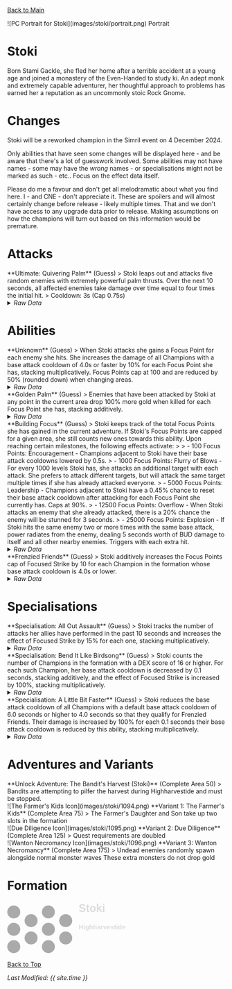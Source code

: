 [Back to Main](index.md)

<span class="championPortraitsRow">
    <span class="championPortraitsColumn">
        <span class="championPortraitsImage">
            ![PC Portrait for Stoki](images/stoki/portrait.png)
        </span>
        <span>
        Portrait
        </span>
    </span>
</span>

# Stoki

Born Stami Gackle, she fled her home after a terrible accident at a young age and joined a monastery of the Even-Handed to study ki. An adept monk and extremely capable adventurer, her thoughtful approach to problems has earned her a reputation as an uncommonly stoic Rock Gnome.

# Changes

Stoki will be a reworked champion in the Simril event on 4 December 2024.

Only abilities that have seen some changes will be displayed here - and be aware that there's a lot of guesswork involved. Some abilities may not have names - some may have the *wrong* names - or specialisations might not be marked as such - etc.. Focus on the effect data itself.

Please do me a favour and don't get all melodramatic about what you find here. I - and CNE - don't appreciate it. These are spoilers and will almost certainly change before release - likely multiple times. That and we don't have access to any upgrade data prior to release. Making assumptions on how the champions will turn out based on this information would be premature.

# Attacks

<div markdown="1" class="abilityBorder"><div markdown="1" class="abilityBorderInner">
**Ultimate: Quivering Palm** (Guess)
> Stoki leaps out and attacks five random enemies with extremely powerful palm thrusts. Over the next 10 seconds, all affected enemies take damage over time equal to four times the initial hit.  
> Cooldown: 3s (Cap 0.75s)
<details><summary><em>Raw Data</em></summary>
<p>
<pre>
{
    "id": 823,
    "name": "Quivering Palm",
    "description": "Stoki attacks five random enemies dealing damage over time.",
    "long_description": "Stoki leaps out and attacks five random enemies with extremely powerful palm thrusts. Over the next 10 seconds, all affected enemies take damage over time equal to four times the initial hit.",
    "graphic_id": 1117,
    "target": "random",
    "num_targets": 5,
    "aoe_radius": 0,
    "damage_modifier": 0.025,
    "cooldown": 3,
    "animations": [
        {
            "type": "melee_attack",
            "animation": "split_sequence_multi_target",
            "shake_on_hit": 0.1,
            "damage_over_time": {
                "percent": 4,
                "time": 10,
                "tick_time": 1,
                "pop_damage": true,
                "damage_is_additional": true
            },
            "sequences": [
                {
                    "start_frame": 0,
                    "damage_frame": 20,
                    "end_frame": 25,
                    "sound_frames": {
                        "2": 174
                    },
                    "target_offset_x": -70
                }
            ]
        }
    ],
    "tags": [
        "melee",
        "ultimate"
    ],
    "damage_types": [
        "melee"
    ]
}
</pre>
</p>
</details>
</div></div>

# Abilities

<div markdown="1" class="abilityBorder"><div markdown="1" class="abilityBorderInner">
**Unknown** (Guess)
> When Stoki attacks she gains a Focus Point for each enemy she hits. She increases the damage of all Champions with a base attack cooldown of 4.0s or faster by 10% for each Focus Point she has, stacking multiplicatively. Focus Points cap at 100 and are reduced by 50% (rounded down) when changing areas.
<details><summary><em>Raw Data</em></summary>
<p>
<pre>
{
    "id": 2147,
    "flavour_text": "",
    "description": {
        "desc": "When Stoki attacks she gains a Focus Point for each enemy she hits. She increases the damage of all Champions with a base attack cooldown of 4.0s or faster by $amount% for each Focus Point she has, stacking multiplicatively. Focus Points cap at $(amount___3) and are reduced by 50% (rounded down) when changing areas.^^Focus Points: $(stat_value stoki_focus_points 1 none)"
    },
    "effect_keys": [
        {
            "effect_string": "pre_stack,10",
            "skip_effect_key_desc": true
        },
        {
            "effect_string": "hero_dps_multiplier_mult,0",
            "amount_expr": "upgrade_amount(16052,0)",
            "amount_func": "mult",
            "stack_func": "get_stat",
            "instance_stat": true,
            "stat": "stoki_focus_points",
            "targets": [
                "all"
            ],
            "filter_targets": [
                {
                    "type": "hero_expr",
                    "hero_expr": "base_attack_cooldown<=4"
                }
            ],
            "amount_updated_listeners": [
                "slot_changed"
            ],
            "stacks_multiply": true,
            "use_computed_amount_for_description": true,
            "show_bonus": true,
            "show_stacks": false,
            "stack_title": "Focus Points",
            "hide_stack_description": true,
            "off_when_benched": true
        },
        {
            "effect_string": "stoki_focus_point_max,100",
            "skip_effect_key_desc": true
        },
        {
            "effect_string": "expression_on_trigger,owner_attack_single_hit",
            "per_trigger_expr": "{ SetSaveStat(`stoki_focus_points`, true, min(GetSaveStat(`stoki_focus_points`, true)+trigger_count,GetUpgradeAmount(16052,2)))}",
            "skip_effect_key_desc": true
        },
        {
            "effect_string": "expression_on_trigger,owner_attack_single_hit",
            "per_trigger_expr": "{ AppendToSaveStat(`stoki_focus_points_this_adventure`, true, 1)}",
            "skip_effect_key_desc": true
        },
        {
            "effect_string": "expression_on_trigger,area_changed",
            "per_trigger_expr": "{ SetSaveStat(`stoki_focus_points`, true, ceil(GetSaveStat(`stoki_focus_points`, true)*0.5))}"
        },
        {
            "effect_string": "expression_on_trigger,owner_attack_single_hit",
            "per_trigger_expr": "{ AppendToSaveStat(`stoki_focus_points_this_adventure_server`, false, 1)}",
            "skip_effect_key_desc": true
        },
        {
            "effect_string": "expression_on_trigger,adventure_reset",
            "per_trigger_expr": "{ SetSaveStat(`stoki_focus_points_this_adventure_server`, false, 0)}",
            "skip_effect_key_desc": true
        }
    ],
    "requirements": "",
    "graphic_id": 0,
    "large_graphic_id": 0,
    "properties": {
        "is_formation_ability": true,
        "formation_circle_icon": false,
        "owner_use_outgoing_description": true,
        "indexed_effect_properties": true,
        "per_effect_index_bonuses": true,
        "default_bonus_index": 1
    }
}
</pre>
</p>
</details>
</div></div>

<div markdown="1" class="abilityBorder"><div markdown="1" class="abilityBorderInner">
**Golden Palm** (Guess)
> Enemies that have been attacked by Stoki at any point in the current area drop 100% more gold when killed for each Focus Point she has, stacking additively.
<details><summary><em>Raw Data</em></summary>
<p>
<pre>
{
    "id": 2148,
    "flavour_text": "",
    "description": {
        "desc": "Enemies that have been attacked by Stoki at any point in the current area drop 100% more gold when killed for each Focus Point she has, stacking additively."
    },
    "effect_keys": [
        {
            "effect_string": "pre_stack,100",
            "skip_effect_key_desc": true
        },
        {
            "effect_string": "gold_buff_amount,0",
            "amount_expr": "upgrade_amount(16053,0)",
            "amount_func": "add",
            "stack_func": "get_stat",
            "instance_stat": true,
            "stat": "stoki_focus_points",
            "amount_updated_listeners": [
                "stacks_changed"
            ],
            "changing_stack_upgade_ids": [
                16052
            ],
            "use_computed_amount_for_description": true,
            "show_bonus": true
        },
        {
            "effect_string": "stoki_golden_palm",
            "off_when_benched": true,
            "broadcast_name": "stoki_debuffs_monster",
            "debuff_before_damage": true,
            "debuff_max_stacks": 1,
            "debuffing_attack_ids": [
                42,
                823
            ],
            "debuff_effects": [
                {
                    "effect_string": "increase_monster_gold,0",
                    "amount_expr": "upgrade_amount(16053,1)",
                    "is_minthara_debuff": true,
                    "active_graphic_id": 25075,
                    "active_graphic_y": -30,
                    "overlay_play_mode": "stopped",
                    "bottom": true,
                    "stacks_on_reapply": false,
                    "manual_stacking": true,
                    "max_stacks": 1,
                    "use_collection_source": false,
                    "stack_across_effects": false
                }
            ]
        }
    ],
    "requirements": "",
    "graphic_id": 0,
    "large_graphic_id": 0,
    "properties": {
        "is_formation_ability": true,
        "formation_circle_icon": false,
        "owner_use_outgoing_description": true,
        "indexed_effect_properties": true,
        "per_effect_index_bonuses": true,
        "default_bonus_index": 1,
        "retain_on_slot_changed": true
    }
}
</pre>
</p>
</details>
</div></div>

<div markdown="1" class="abilityBorder"><div markdown="1" class="abilityBorderInner">
**Building Focus** (Guess)
> Stoki keeps track of the total Focus Points she has gained in the current adventure. If Stoki's Focus Points are capped for a given area, she still counts new ones towards this ability. Upon reaching certain milestones, the following effects activate:  
>   
> - 100 Focus Points: Encouragement - Champions adjacent to Stoki have their base attack cooldowns lowered by 0.5s.  
> - 1000 Focus Points: Flurry of Blows - For every 1000 levels Stoki has, she attacks an additional target with each attack. She prefers to attack different targets, but will attack the same target multiple times if she has already attacked everyone.  
> - 5000 Focus Points: Leadership - Champions adjacent to Stoki have a 0.45% chance to reset their base attack cooldown after attacking for each Focus Point she currently has. Caps at 90%.  
> - 12500 Focus Points: Overflow - When Stoki attacks an enemy that she already attacked, there is a 20% chance the enemy will be stunned for 3 seconds.  
> - 25000 Focus Points: Explosion - If Stoki hits the same enemy two or more times with the same base attack, power radiates from the enemy, dealing 5 seconds worth of BUD damage to itself and all other nearby enemies. Triggers with each extra hit.
<details><summary><em>Raw Data</em></summary>
<p>
<pre>
{
    "id": 2149,
    "flavour_text": "",
    "description": {
        "desc": "Stoki keeps track of the total Focus Points she has gained in the current adventure. If Stoki's Focus Points are capped for a given area, she still counts new ones towards this ability. Upon reaching certain milestones, the following effects activate:^^- 100 Focus Points: Encouragement - Champions adjacent to Stoki have their base attack cooldowns lowered by $(amount___2)s.^- 1000 Focus Points: Flurry of Blows - For every 1000 levels Stoki has, she attacks an additional target with each attack. She prefers to attack different targets, but will attack the same target multiple times if she has already attacked everyone.^- 5000 Focus Points: Leadership - Champions adjacent to Stoki have a 0.45% chance to reset their base attack cooldown after attacking for each Focus Point she currently has. Caps at 90%.^- 12500 Focus Points: Overflow - When Stoki attacks an enemy that she already attacked, there is a $amount___5% chance the enemy will be stunned for $stun_duration___5 seconds.^- 25000 Focus Points: Explosion - If Stoki hits the same enemy two or more times with the same base attack, power radiates from the enemy, dealing $seconds_of_bud___6 seconds worth of BUD damage to itself and all other nearby enemies. Triggers with each extra hit."
    },
    "effect_keys": [
        {
            "effect_string": "apply_effects_at_stacks",
            "show_description": false,
            "apply_effect_stack_amounts": [
                100,
                1000,
                5000,
                12500,
                25000
            ],
            "show_stacks": true,
            "stacks_are_bonus": false,
            "stacks_from_amount_func": "get_stat",
            "instance_stat": true,
            "stat": "stoki_focus_points_this_adventure",
            "amount_updated_listeners": [
                "stat_changed,stoki_focus_points_this_adventure"
            ],
            "off_when_benched": true,
            "active_effect_key_description_prepender": "- ",
            "active_effect_key_description_joiner": "^",
            "stack_title": "Focus Points Gained This Adventure"
        },
        {
            "effect_string": "reduce_attack_cooldown,0.5",
            "targets": [
                "adj"
            ],
            "apply_manually": true,
            "off_when_benched": true,
            "override_key_desc": "Encouragement - Champions adjacent to Stoki have their base attack cooldowns lowered by $(amount)s.",
            "show_bonus": false,
            "show_stacks": false
        },
        {
            "effect_string": "add_attack_targets,1",
            "amount_func": "add",
            "stack_func": "per_hero_attribute",
            "per_hero_expr": "as_int(hero_id==109) * floor(hero_level/1000)",
            "amount_updated_listeners": [
                "hero_level_changed"
            ],
            "apply_manually": true,
            "off_when_benched": true,
            "override_key_desc": "Flurry of Blows - For every 1000 levels Stoki has, she attacks an additional target with each attack. She prefers to attack different targets, but will attack the same target multiple times if she has already attacked everyone.^Bonus Attack Targets: $amount",
            "use_computed_amount_for_description": true,
            "show_bonus": false,
            "show_stacks": false
        },
        {
            "effect_string": "chance_on_attack_to_reset_attack_cooldown,0.45",
            "targets": [
                "adj"
            ],
            "attack_type": "base_attack",
            "apply_manually": true,
            "off_when_benched": true,
            "amount_func": "mult",
            "stack_func": "get_stat",
            "instance_stat": true,
            "stat": "stoki_focus_points",
            "effect_cap": 90,
            "override_key_desc": "Leadership - Champions adjacent to Stoki have a $amount% chance to reset their base attack cooldown after attacking. Caps at 90%.",
            "use_computed_amount_for_description": true,
            "show_bonus": false,
            "show_stacks": false
        },
        {
            "effect_string": "stoki_chance_stun_on_repeat_attack,20",
            "stun_duration": 3,
            "apply_manually": true,
            "off_when_benched": true,
            "override_key_desc": "Overflow - When Stoki attacks an enemy that she already attacked, there is a $amount% chance the enemy will be stunned for $stun_duration seconds.",
            "show_bonus": false,
            "show_stacks": false
        },
        {
            "effect_string": "stoki_bud_damage_on_repeat_attack",
            "radius": 100,
            "seconds_of_bud": 5,
            "apply_manually": true,
            "off_when_benched": true,
            "override_key_desc": "Explosion - If Stoki hits the same enemy two or more times with the same base attack, power radiates from the enemy, dealing $seconds_of_bud seconds worth of BUD damage to itself and all other nearby enemies. Triggers with each extra hit.",
            "show_bonus": false,
            "show_stacks": false
        }
    ],
    "requirements": "",
    "graphic_id": 25052,
    "large_graphic_id": 25046,
    "properties": {
        "is_formation_ability": true,
        "formation_circle_icon": false,
        "owner_use_outgoing_description": false,
        "indexed_effect_properties": true,
        "per_effect_index_bonuses": true,
        "default_bonus_index": 0
    }
}
</pre>
</p>
</details>
</div></div>

<div markdown="1" class="abilityBorder"><div markdown="1" class="abilityBorderInner">
**Frenzied Friends** (Guess)
> Stoki additively increases the Focus Points cap of Focused Strike by 10 for each Champion in the formation whose base attack cooldown is 4.0s or lower.
<details><summary><em>Raw Data</em></summary>
<p>
<pre>
{
    "id": 2150,
    "flavour_text": "",
    "description": {
        "desc": "Stoki additively increases the Focus Points cap of Focused Strike by 10 for each Champion in the formation whose base attack cooldown is 4.0s or lower."
    },
    "effect_keys": [
        {
            "effect_string": "buff_upgrade,10,16052,2",
            "amount_func": "add",
            "stack_func": "per_hero_attribute",
            "per_hero_expr": "base_attack_cooldown<=4",
            "amount_updated_listeners": [
                "slot_changed",
                "base_attack_cooldown_changed"
            ],
            "use_computed_amount_for_description": true,
            "show_bonus": true,
            "percent_values": false,
            "off_when_benched": true
        }
    ],
    "requirements": "",
    "graphic_id": 25053,
    "large_graphic_id": 25047,
    "properties": {
        "is_formation_ability": true,
        "formation_circle_icon": false,
        "owner_use_outgoing_description": true,
        "indexed_effect_properties": true,
        "per_effect_index_bonuses": true,
        "default_bonus_index": 0
    }
}
</pre>
</p>
</details>
</div></div>

# Specialisations

<div markdown="1" class="abilityBorder"><div markdown="1" class="abilityBorderInner">
**Specialisation: All Out Assault** (Guess)
> Stoki tracks the number of attacks her allies have performed in the past 10 seconds and increases the effect of Focused Strike by 15% for each one, stacking multiplicatively.
<details><summary><em>Raw Data</em></summary>
<p>
<pre>
{
    "id": 2151,
    "flavour_text": "",
    "description": {
        "desc": "Stoki tracks the number of attacks her allies have performed in the past 10 seconds and increases the effect of Focused Strike by 15% for each one, stacking multiplicatively."
    },
    "effect_keys": [
        {
            "effect_string": "pre_stack,15",
            "skip_effect_key_desc": true
        },
        {
            "effect_string": "buff_upgrade,0,16052,1",
            "amount_expr": "upgrade_amount(16056,0)",
            "stacks_on_trigger": "will_stack_manually",
            "stacks_multiply": true,
            "show_bonus": true,
            "show_stacks": true,
            "off_when_benched": true
        },
        {
            "effect_string": "stoki_all_out_assault",
            "dps_buff_effect_key_index": 1
        }
    ],
    "requirements": "",
    "graphic_id": 25058,
    "large_graphic_id": 25058,
    "properties": {
        "is_formation_ability": true,
        "formation_circle_icon": false,
        "owner_use_outgoing_description": true,
        "indexed_effect_properties": true,
        "per_effect_index_bonuses": true,
        "default_bonus_index": 1
    }
}
</pre>
</p>
</details>
</div></div>

<div markdown="1" class="abilityBorder"><div markdown="1" class="abilityBorderInner">
**Specialisation: Bend It Like Birdsong** (Guess)
> Stoki counts the number of Champions in the formation with a DEX score of 16 or higher. For each such Champion, her base attack cooldown is decreased by 0.1 seconds, stacking additively, and the effect of Focused Strike is increased by 100%, stacking multiplicatively.
<details><summary><em>Raw Data</em></summary>
<p>
<pre>
{
    "id": 2152,
    "flavour_text": "",
    "description": {
        "desc": "Stoki counts the number of Champions in the formation with a DEX score of 16 or higher. For each such Champion, her base attack cooldown is decreased by 0.1 seconds, stacking additively, and the effect of Focused Strike is increased by 100%, stacking multiplicatively."
    },
    "effect_keys": [
        {
            "effect_string": "reduce_attack_cooldown,0.1",
            "amount_func": "add",
            "stack_func": "per_hero_attribute",
            "per_hero_expr": "GetStat(`Dex`)>=16",
            "amount_updated_listeners": [
                "slot_changed",
                "ability_score_changed"
            ],
            "use_computed_amount_for_description": true,
            "show_bonus": true,
            "show_stacks": true,
            "off_when_benched": true
        },
        {
            "effect_string": "buff_upgrade,100,16052,1",
            "amount_func": "mult",
            "stack_func": "per_hero_attribute",
            "per_hero_expr": "GetStat(`Dex`)>=16",
            "amount_updated_listeners": [
                "slot_changed",
                "ability_score_changed"
            ],
            "use_computed_amount_for_description": true,
            "show_bonus": true,
            "off_when_benched": true
        }
    ],
    "requirements": "",
    "graphic_id": 25059,
    "large_graphic_id": 25059,
    "properties": {
        "is_formation_ability": true,
        "formation_circle_icon": false,
        "owner_use_outgoing_description": true,
        "indexed_effect_properties": true,
        "per_effect_index_bonuses": true,
        "default_bonus_index": 0,
        "spec_option_post_apply_info": "Champions in Formation Targeted: $num_targets"
    }
}
</pre>
</p>
</details>
</div></div>

<div markdown="1" class="abilityBorder"><div markdown="1" class="abilityBorderInner">
**Specialisation: A Little Bit Faster** (Guess)
> Stoki reduces the base attack cooldown of all Champions with a default base attack cooldown of 6.0 seconds or higher to 4.0 seconds so that they qualify for Frenzied Friends. Their damage is increased by 100% for each 0.1 seconds their base attack cooldown is reduced by this ability, stacking multiplicatively.
<details><summary><em>Raw Data</em></summary>
<p>
<pre>
{
    "id": 2153,
    "flavour_text": "",
    "description": {
        "desc": "Stoki reduces the base attack cooldown of all Champions with a default base attack cooldown of 6.0 seconds or higher to 4.0 seconds so that they qualify for Frenzied Friends. Their damage is increased by 100% for each 0.1 seconds their base attack cooldown is reduced by this ability, stacking multiplicatively."
    },
    "effect_keys": [
        {
            "effect_string": "hero_dps_multiplier_mult,100",
            "targets": [
                "all"
            ],
            "filter_targets": [
                {
                    "type": "hero_expr",
                    "hero_expr": "default_base_attack_cooldown>= 6"
                }
            ],
            "amount_updated_listeners": [
                "slot_changed"
            ],
            "use_computed_amount_for_description": true,
            "override_key_desc": "Increases the damage of $target by $amount%.",
            "hide_amount_rate": true
        },
        {
            "effect_string": "buff_incoming_effect_by_expr",
            "effect_id": 2153,
            "effect_index": 0,
            "buff_amount": 100,
            "hero_expr": "max(0, sign(default_base_attack_cooldown-5.99)) * pow((1+(buff_amount/100)), (default_base_attack_cooldown-4)*10)",
            "targets": [
                "all"
            ],
            "filter_targets": [
                {
                    "type": "hero_expr",
                    "hero_expr": "default_base_attack_cooldown>= 6"
                }
            ],
            "amount_updated_listeners": [
                "slot_changed"
            ],
            "skip_effect_key_desc": true
        },
        {
            "effect_string": "reduce_attack_cooldown,0.1",
            "targets": [
                "all"
            ],
            "filter_targets": [
                {
                    "type": "hero_expr",
                    "hero_expr": "default_base_attack_cooldown>= 6"
                }
            ],
            "amount_updated_listeners": [
                "slot_changed"
            ],
            "off_when_benched": true,
            "use_computed_amount_for_description": true,
            "override_key_desc": "Reduces the cooldown of $target's Base Attack by $amount seconds.",
            "hide_amount_rate": true
        },
        {
            "effect_string": "buff_incoming_effect_by_expr",
            "effect_id": 2153,
            "effect_index": 2,
            "hero_expr": "max(0, sign(default_base_attack_cooldown-5.99)) * (default_base_attack_cooldown-4)*10",
            "targets": [
                "all"
            ],
            "filter_targets": [
                {
                    "type": "hero_expr",
                    "hero_expr": "default_base_attack_cooldown>= 6"
                }
            ],
            "amount_updated_listeners": [
                "slot_changed"
            ],
            "skip_effect_key_desc": true
        }
    ],
    "requirements": "",
    "graphic_id": 25057,
    "large_graphic_id": 25057,
    "properties": {
        "is_formation_ability": true,
        "formation_circle_icon": false,
        "owner_use_outgoing_description": true,
        "indexed_effect_properties": true,
        "per_effect_index_bonuses": true,
        "default_bonus_index": 0
    }
}
</pre>
</p>
</details>
</div></div>

# Adventures and Variants

<div markdown="1" class="abilityBorder"><div markdown="1" class="abilityBorderInner">
**Unlock Adventure: The Bandit's Harvest (Stoki)** (Complete Area 50)
> Bandits are attempting to pilfer the harvest during Highharvestide and must be stopped.
</div></div>
<div markdown="1" class="abilityBorder"><div markdown="1" class="abilityBorderInner">
![The Farmer's Kids Icon](images/stoki/1094.png) **Variant 1: The Farmer's Kids** (Complete Area 75)
> The Farmer's Daughter and Son take up two slots in the formation
</div></div>
<div markdown="1" class="abilityBorder"><div markdown="1" class="abilityBorderInner">
![Due Diligence Icon](images/stoki/1095.png) **Variant 2: Due Diligence** (Complete Area 125)
> Quest requirements are doubled
</div></div>
<div markdown="1" class="abilityBorder"><div markdown="1" class="abilityBorderInner">
![Wanton Necromancy Icon](images/stoki/1096.png) **Variant 3: Wanton Necromancy** (Complete Area 175)
> Undead enemies randomly spawn alongside normal monster waves These extra monsters do not drop gold
</div></div>

# Formation

<span class="formationBorder">
    <svg xmlns="http://www.w3.org/2000/svg" id="Stoki" fill="#aaa" data-formationName="Stoki" data-campaignName="Highharvestide" width="279" height="120"><circle cx="135" cy="45" r="15"/><circle cx="135" cy="85" r="15"/><circle cx="95" cy="25" r="15"/><circle cx="95" cy="65" r="15"/><circle cx="95" cy="105" r="15"/><circle cx="55" cy="45" r="15"/><circle cx="55" cy="85" r="15"/><circle cx="15" cy="25" r="15"/><circle cx="15" cy="65" r="15"/><circle cx="15" cy="105" r="15"/><text x="165" y="25" fill="#dcdcdc" font-size="25" font-family="Arial" font-weight="bold">Stoki</text><text x="165" y="65" fill="#dcdcdc" font-size="15" font-family="Arial" font-weight="bold">Highharvestide</text></svg>
</span>

[Back to Top](#top)

*Last Modified: {{ site.time }}*